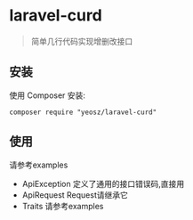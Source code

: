# laravel-curd

> 简单几行代码实现增删改接口

## 安装

使用 Composer 安装:

```
composer require "yeosz/laravel-curd"
```

## 使用

请参考examples

* ApiException 定义了通用的接口错误码,直接用
* ApiRequest Request请继承它
* Traits 请参考examples
